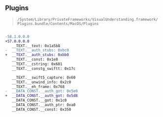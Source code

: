 ## Plugins

> `/System/Library/PrivateFrameworks/VisualUnderstanding.framework/Plugins.bundle/Contents/MacOS/Plugins`

```diff

-58.1.0.0.0
+57.0.0.0.0
   __TEXT.__text: 0x1a5b8
-  __TEXT.__auth_stubs: 0xbc0
+  __TEXT.__auth_stubs: 0xbb0
   __TEXT.__const: 0x1e8
   __TEXT.__cstring: 0x681
   __TEXT.__constg_swiftt: 0x17c

   __TEXT.__swift5_capture: 0x60
   __TEXT.__unwind_info: 0x2c0
   __TEXT.__eh_frame: 0x768
-  __DATA_CONST.__auth_got: 0x5e0
+  __DATA_CONST.__auth_got: 0x5d8
   __DATA_CONST.__got: 0x1c0
   __DATA_CONST.__auth_ptr: 0xa0
   __DATA_CONST.__const: 0x350

```
